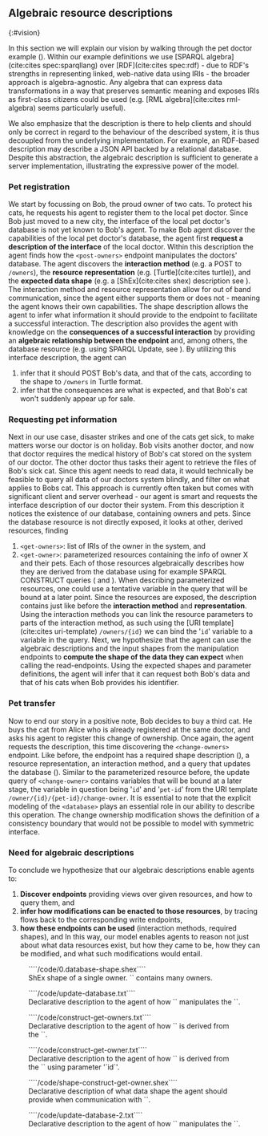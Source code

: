 ## Algebraic resource descriptions
{:#vision}

In this section we will explain our vision by walking through the pet doctor example ([](#interface-viz)).
Within our example definitions we use [SPARQL algebra](cite:cites spec:sparqllang) over [RDF](cite:cites spec:rdf) -
due to RDF's strengths in representing linked, web-native data using IRIs - the broader approach is algebra-agnostic.
Any algebra that can express data transformations in a way that preserves semantic meaning and
exposes IRIs as first-class citizens could be used (e.g. [RML algebra](cite:cites rml-algebra) seems particularly useful).

We also emphasize that the description is there to help clients and should only be correct in regard to the behaviour of the described system,
it is thus decoupled from the underlying implementation.
For example, an RDF-based description may describe a JSON API backed by a relational database.
Despite this abstraction,
the algebraic description is sufficient to generate a server implementation, illustrating the expressive power of the model.


### Pet registration

We start by focussing on Bob, the proud owner of two cats.
To protect his cats, he requests his agent to register them to the local pet doctor.
Since Bob just moved to a new city, the interface of the local pet doctor's database is not yet known to Bob's agent.
To make Bob agent discover the capabilities of the local pet doctor's database,
the agent first **request a description of the interface** of the local doctor.
Within this description the agent finds how the `<post-owners>` endpoint manipulates the doctors' database.
The agent discovers the **interaction method** (e.g. a POST to `/owners`), the **resource representation** (e.g. [Turtle](cite:cites turtle)),
and the **expected data shape** (e.g. a [ShEx](cite:cites shex) description see [](#owner-shape)).
The interaction method and resource representation allow for out of band communication, since the agent either supports them or does not -
meaning the agent knows their own capabilities.
The shape description allows the agent to infer what information it should provide to the endpoint to facilitate a successful interaction.
The description also provides the agent with knowledge on the **consequences of a successful interaction**
by providing an **algebraic relationship between the endpoint** and, among others, the database resource (e.g. using SPARQL Update, see [](#update-1)). 
By utilizing this interface description, the agent can
1. infer that it should POST Bob's data, and that of the cats, according to the shape to `/owners` in Turtle format.
2. infer that the consequences are what is expected, and that Bob's cat won't suddenly appear up for sale.

### Requesting pet information

Next in our use case, disaster strikes and one of the cats get sick, to make matters worse our doctor is on holiday.
Bob visits another doctor, and now that doctor requires the medical history of Bob's cat stored on the system of our doctor. 
The other doctor thus tasks their agent to retrieve the files of Bob's sick cat.
Since this agent needs to read data, it would technically be feasible to query all data of our doctors system blindly, and filter on what applies to Bobs cat.
This approach is currently often taken but comes with significant client and server overhead -
our agent is smart and requests the interface description of our doctor their system. 
From this description it notices the existence of our database, containing owners and pets.
Since the database resource is not directly exposed, it looks at other, derived resources, finding
1. `<get-owners>`: list of IRIs of the owner in the system, and
2. `<get-owner>`: parameterized resources containing the info of owner X and their pets.
Each of those resources algebraically describes how they are derived from the database using for example SPARQL CONSTRUCT queries
([](#construct-get-owners) and [](#construct-get-owner)).
When describing parameterized resources, one could use a tentative variable in the query that will be bound at a later point. 
Since the resources are exposed, the description contains just like before the **interaction method** and **representation**.
Using the interaction methods you can link the resource parameters to parts of the interaction method,
as such using the [URI template](cite:cites uri-template) `/owners/{id}` we can bind the '`id`' variable to a variable in the query.
Next, we hypothesize that the agent can use the algebraic descriptions and the input shapes from the manipulation endpoints to
**compute the shape of the data they can expect** when calling the read-endpoints.
Using the expected shapes and parameter definitions, the agent will infer that it can request both Bob's data and that of his cats when Bob provides his identifier. 

### Pet transfer

Now to end our story in a positive note, Bob decides to buy a third cat.
He buys the cat from Alice who is already registered at the same doctor,
and asks his agent to register this change of ownership.
Once again, the agent requests the description, this time discovering the `<change-owners>` endpoint.
Like before, the endpoint has a required shape description ([](#shape-update-2)), a resource representation, an interaction method, and a query that updates the database ([](#update-2)).
Similar to the parameterized resource before, the update query of `<change-owner>` contains variables that will be bound at a later stage,
the variable in question being '`id`' and '`pet-id`' from the URI template `/owner/{id}/{pet-id}/change-owner`.
It is essential to note that the explicit modeling of the `<database>` plays an essential role in our ability to describe this operation.
The change ownership modification shows the definition of a consistency boundary that would not be possible to model with symmetric interface.

### Need for algebraic descriptions

To conclude we hypothesize that our algebraic descriptions enable agents to:
1. **Discover endpoints** providing views over given resources, and how to query them, and
2. **infer how modifications can be enacted to those resources**, by tracing flows back to the corresponding write endpoints,
3. **how these endpoints can be used** (interaction methods, required shapes), and
In this way, our model enables agents to reason not just about what data resources exist, but how they came to be,
how they can be modified, and what such modifications would entail.

<div class="my-big-fig">

<figure id="owner-shape">
````/code/0.database-shape.shex````
<figcaption markdown="block">
ShEx shape of a single owner.  
`<database>` contains many owners.
</figcaption>
</figure>

<figure id="update-1">
````/code/update-database.txt````
<figcaption markdown="block">
Declarative description to the agent of how `<post-owners>` manipulates the `<database>`.
</figcaption>
</figure>

<figure id="construct-get-owners">
````/code/construct-get-owners.txt````
<figcaption markdown="block">
Declarative description to the agent of how `<get-owners>` is derived from the `<database>`.
</figcaption>
</figure>

<figure id="construct-get-owner">
````/code/construct-get-owner.txt````
<figcaption markdown="block">
Declarative description to the agent of how `<get-owner>` is derived from the `<database>` using parameter '`id`'.
</figcaption>
</figure>


<figure id="shape-update-2">
````/code/shape-construct-get-owner.shex````
<figcaption markdown="block">
Declarative description of what data shape the agent should provide when communication with `<change-owners>`.
</figcaption>
</figure>

<figure id="update-2">
````/code/update-database-2.txt````
<figcaption markdown="block">
Declarative description to the agent of how `<change-owners>` manipulates the `<database>`.
</figcaption>
</figure>

</div>
